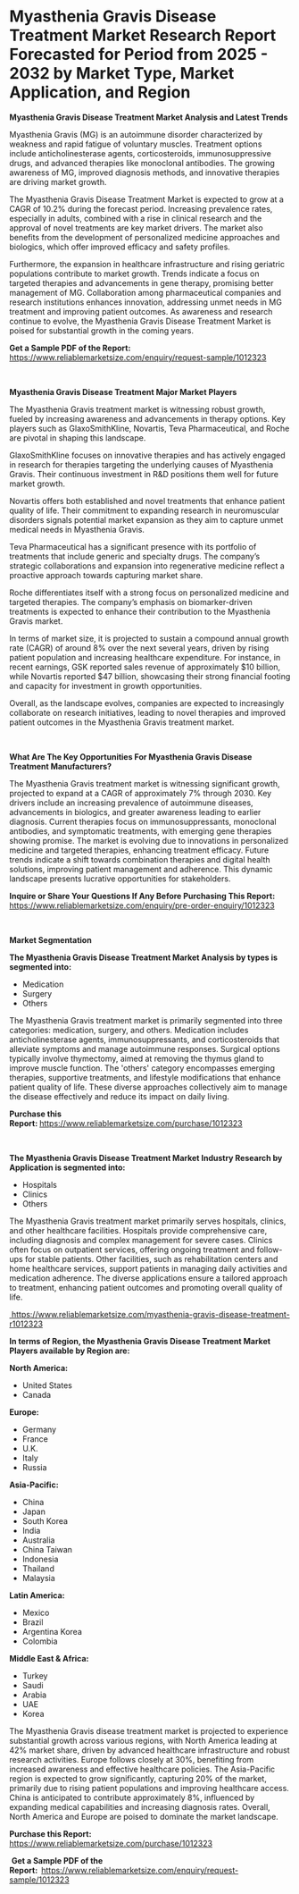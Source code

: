 <p><h1>Myasthenia Gravis Disease Treatment Market Research Report Forecasted for Period from 2025 -  2032 by Market Type, Market Application, and Region</h1></p><p><strong>Myasthenia Gravis Disease Treatment Market Analysis and Latest Trends</strong></p>
<p><p>Myasthenia Gravis (MG) is an autoimmune disorder characterized by weakness and rapid fatigue of voluntary muscles. Treatment options include anticholinesterase agents, corticosteroids, immunosuppressive drugs, and advanced therapies like monoclonal antibodies. The growing awareness of MG, improved diagnosis methods, and innovative therapies are driving market growth.</p><p>The Myasthenia Gravis Disease Treatment Market is expected to grow at a CAGR of 10.2% during the forecast period. Increasing prevalence rates, especially in adults, combined with a rise in clinical research and the approval of novel treatments are key market drivers. The market also benefits from the development of personalized medicine approaches and biologics, which offer improved efficacy and safety profiles.</p><p>Furthermore, the expansion in healthcare infrastructure and rising geriatric populations contribute to market growth. Trends indicate a focus on targeted therapies and advancements in gene therapy, promising better management of MG. Collaboration among pharmaceutical companies and research institutions enhances innovation, addressing unmet needs in MG treatment and improving patient outcomes. As awareness and research continue to evolve, the Myasthenia Gravis Disease Treatment Market is poised for substantial growth in the coming years.</p></p>
<p><strong>Get a Sample PDF of the Report:&nbsp;</strong> <a href="https://www.reliablemarketsize.com/enquiry/request-sample/1012323?utm_campaign=2041&utm_medium=2&utm_source=Github&utm_content=ia&utm_term=16042025&utm_id=myasthenia-gravis-disease-treatment">https://www.reliablemarketsize.com/enquiry/request-sample/1012323</a></p>
<p>&nbsp;</p>
<p><strong>Myasthenia Gravis Disease Treatment Major Market Players</strong></p>
<p><p>The Myasthenia Gravis treatment market is witnessing robust growth, fueled by increasing awareness and advancements in therapy options. Key players such as GlaxoSmithKline, Novartis, Teva Pharmaceutical, and Roche are pivotal in shaping this landscape. </p><p>GlaxoSmithKline focuses on innovative therapies and has actively engaged in research for therapies targeting the underlying causes of Myasthenia Gravis. Their continuous investment in R&D positions them well for future market growth.</p><p>Novartis offers both established and novel treatments that enhance patient quality of life. Their commitment to expanding research in neuromuscular disorders signals potential market expansion as they aim to capture unmet medical needs in Myasthenia Gravis.</p><p>Teva Pharmaceutical has a significant presence with its portfolio of treatments that include generic and specialty drugs. The company’s strategic collaborations and expansion into regenerative medicine reflect a proactive approach towards capturing market share.</p><p>Roche differentiates itself with a strong focus on personalized medicine and targeted therapies. The company’s emphasis on biomarker-driven treatments is expected to enhance their contribution to the Myasthenia Gravis market.</p><p>In terms of market size, it is projected to sustain a compound annual growth rate (CAGR) of around 8% over the next several years, driven by rising patient population and increasing healthcare expenditure. For instance, in recent earnings, GSK reported sales revenue of approximately $10 billion, while Novartis reported $47 billion, showcasing their strong financial footing and capacity for investment in growth opportunities.</p><p>Overall, as the landscape evolves, companies are expected to increasingly collaborate on research initiatives, leading to novel therapies and improved patient outcomes in the Myasthenia Gravis treatment market.</p></p>
<p>&nbsp;</p>
<p><strong>What Are The Key Opportunities For Myasthenia Gravis Disease Treatment Manufacturers?</strong></p>
<p><p>The Myasthenia Gravis treatment market is witnessing significant growth, projected to expand at a CAGR of approximately 7% through 2030. Key drivers include an increasing prevalence of autoimmune diseases, advancements in biologics, and greater awareness leading to earlier diagnosis. Current therapies focus on immunosuppressants, monoclonal antibodies, and symptomatic treatments, with emerging gene therapies showing promise. The market is evolving due to innovations in personalized medicine and targeted therapies, enhancing treatment efficacy. Future trends indicate a shift towards combination therapies and digital health solutions, improving patient management and adherence. This dynamic landscape presents lucrative opportunities for stakeholders.</p></p>
<p><strong>Inquire or Share Your Questions If Any Before Purchasing This Report:</strong> <a href="https://www.reliablemarketsize.com/enquiry/pre-order-enquiry/1012323?utm_campaign=2041&utm_medium=2&utm_source=Github&utm_content=ia&utm_term=16042025&utm_id=myasthenia-gravis-disease-treatment">https://www.reliablemarketsize.com/enquiry/pre-order-enquiry/1012323</a></p>
<p>&nbsp;</p>
<p><strong>Market Segmentation</strong></p>
<p><strong>The Myasthenia Gravis Disease Treatment Market Analysis by types is segmented into:</strong></p>
<p><ul><li>Medication</li><li>Surgery</li><li>Others</li></ul></p>
<p><p>The Myasthenia Gravis treatment market is primarily segmented into three categories: medication, surgery, and others. Medication includes anticholinesterase agents, immunosuppressants, and corticosteroids that alleviate symptoms and manage autoimmune responses. Surgical options typically involve thymectomy, aimed at removing the thymus gland to improve muscle function. The 'others' category encompasses emerging therapies, supportive treatments, and lifestyle modifications that enhance patient quality of life. These diverse approaches collectively aim to manage the disease effectively and reduce its impact on daily living.</p></p>
<p><strong>Purchase this Report:&nbsp;</strong><a href="https://www.reliablemarketsize.com/purchase/1012323?utm_campaign=2041&utm_medium=2&utm_source=Github&utm_content=ia&utm_term=16042025&utm_id=myasthenia-gravis-disease-treatment">https://www.reliablemarketsize.com/purchase/1012323</a></p>
<p>&nbsp;</p>
<p><strong>The Myasthenia Gravis Disease Treatment Market Industry Research by Application is segmented into:</strong></p>
<p><ul><li>Hospitals</li><li>Clinics</li><li>Others</li></ul></p>
<p><p>The Myasthenia Gravis treatment market primarily serves hospitals, clinics, and other healthcare facilities. Hospitals provide comprehensive care, including diagnosis and complex management for severe cases. Clinics often focus on outpatient services, offering ongoing treatment and follow-ups for stable patients. Other facilities, such as rehabilitation centers and home healthcare services, support patients in managing daily activities and medication adherence. The diverse applications ensure a tailored approach to treatment, enhancing patient outcomes and promoting overall quality of life.</p></p>
<p><a href="https://www.reliablemarketsize.com/myasthenia-gravis-disease-treatment-r1012323?utm_campaign=2041&utm_medium=2&utm_source=Github&utm_content=ia&utm_term=16042025&utm_id=myasthenia-gravis-disease-treatment">&nbsp;https://www.reliablemarketsize.com/myasthenia-gravis-disease-treatment-r1012323</a></p>
<p><strong>In terms of Region, the Myasthenia Gravis Disease Treatment Market Players available by Region are:</strong></p>
<p>
    <p> <strong> North America: </strong>
        <ul>
            <li>United States</li>
            <li>Canada</li>
        </ul>
        </p> 
    <p> <strong> Europe: </strong>
        <ul>
            <li>Germany</li>
            <li>France</li>
            <li>U.K.</li>
            <li>Italy</li>
            <li>Russia</li>
        </ul>
        </p> 
    <p> <strong> Asia-Pacific: </strong>
        <ul>
            <li>China</li>
            <li>Japan</li>
            <li>South Korea</li>
            <li>India</li>
            <li>Australia</li>
            <li>China Taiwan</li>
            <li>Indonesia</li>
            <li>Thailand</li>
            <li>Malaysia</li>
        </ul>
        </p> 
    <p> <strong> Latin America: </strong>
        <ul>
            <li>Mexico</li>
            <li>Brazil</li>
            <li>Argentina Korea</li>
            <li>Colombia</li>
        </ul>
        </p> 
    <p> <strong> Middle East & Africa: </strong>
        <ul>
            <li>Turkey</li>
            <li>Saudi</li>
            <li>Arabia</li>
            <li>UAE</li>
            <li>Korea</li>
        </ul>
    </p>
    </p>
<p><p>The Myasthenia Gravis disease treatment market is projected to experience substantial growth across various regions, with North America leading at 42% market share, driven by advanced healthcare infrastructure and robust research activities. Europe follows closely at 30%, benefiting from increased awareness and effective healthcare policies. The Asia-Pacific region is expected to grow significantly, capturing 20% of the market, primarily due to rising patient populations and improving healthcare access. China is anticipated to contribute approximately 8%, influenced by expanding medical capabilities and increasing diagnosis rates. Overall, North America and Europe are poised to dominate the market landscape.</p></p>
<p><strong>Purchase this Report: </strong><a href="https://www.reliablemarketsize.com/purchase/1012323?utm_campaign=2041&utm_medium=2&utm_source=Github&utm_content=ia&utm_term=16042025&utm_id=myasthenia-gravis-disease-treatment">https://www.reliablemarketsize.com/purchase/1012323</a></p>
<p>&nbsp;<strong>Get a Sample PDF of the Report:&nbsp;&nbsp;</strong><a href="https://www.reliablemarketsize.com/enquiry/request-sample/1012323?utm_campaign=2041&utm_medium=2&utm_source=Github&utm_content=ia&utm_term=16042025&utm_id=myasthenia-gravis-disease-treatment">https://www.reliablemarketsize.com/enquiry/request-sample/1012323</a></p>
<p><strong></strong></p>
<p><p></p><p></p><p></p></p>